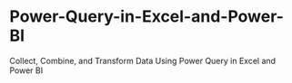 # Power-Query-in-Excel-and-Power-BI
Collect, Combine, and Transform Data Using Power Query in Excel and Power BI
